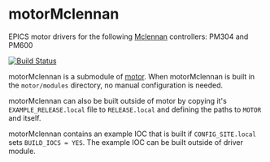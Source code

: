 # motorMclennan
EPICS motor drivers for the following [Mclennan](https://www.mclennan.co.uk/) controllers:  PM304 and PM600

[![Build Status](https://github.com/epics-motor/motorMclennan/actions/workflows/ci-scripts-build.yml/badge.svg)](https://github.com/epics-motor/motorMclennan/actions/workflows/ci-scripts-build.yml)
<!--[![Build Status](https://travis-ci.org/epics-motor/motorMclennan.png)](https://travis-ci.org/epics-motor/motorMclennan)-->

motorMclennan is a submodule of [motor](https://github.com/epics-modules/motor).  When motorMclennan is built in the ``motor/modules`` directory, no manual configuration is needed.

motorMclennan can also be built outside of motor by copying it's ``EXAMPLE_RELEASE.local`` file to ``RELEASE.local`` and defining the paths to ``MOTOR`` and itself.

motorMclennan contains an example IOC that is built if ``CONFIG_SITE.local`` sets ``BUILD_IOCS = YES``.  The example IOC can be built outside of driver module.
